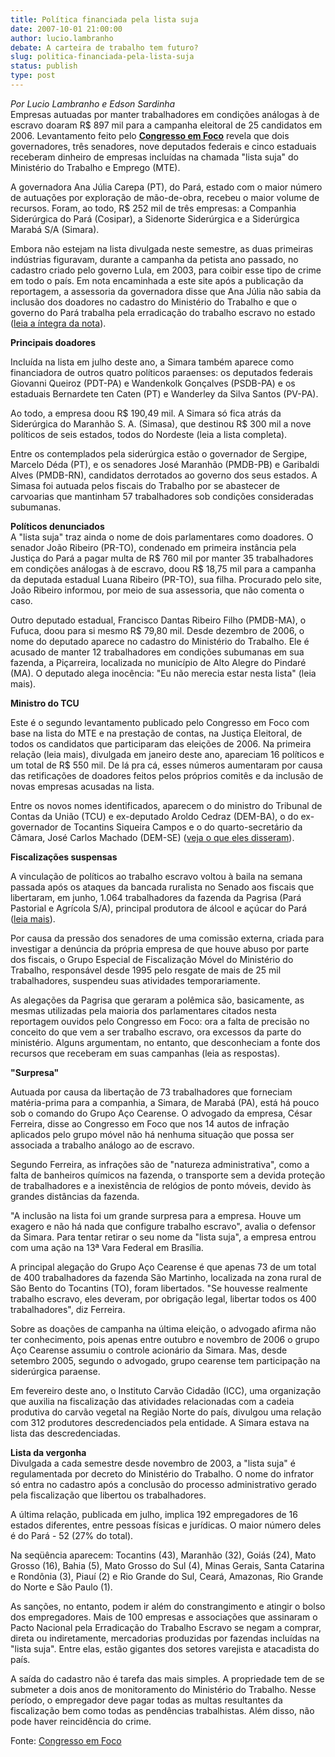 ```yaml
---
title: Política financiada pela lista suja
date: 2007-10-01 21:00:00
author: lucio.lambranho
debate: A carteira de trabalho tem futuro?
slug: politica-financiada-pela-lista-suja
status: publish 
type: post
---
```


  
*Por Lucio Lambranho e Edson Sardinha*  
Empresas autuadas por manter trabalhadores em condições análogas à de escravo doaram R$ 897 mil para a campanha eleitoral de 25 candidatos em 2006. Levantamento feito pelo **[Congresso em Foco](http://congressoemfoco.ig.com.br/Noticia.aspx?id=19166)** revela que dois governadores, três senadores, nove deputados federais e cinco estaduais receberam dinheiro de empresas incluídas na chamada "lista suja" do Ministério do Trabalho e Emprego (MTE).   
  
A governadora Ana Júlia Carepa (PT), do Pará, estado com o maior número de autuações por exploração de mão-de-obra, recebeu o maior volume de recursos. Foram, ao todo, R$ 252 mil de três empresas: a Companhia Siderúrgica do Pará (Cosipar), a Sidenorte Siderúrgica e a Siderúrgica Marabá S/A (Simara).   
  
Embora não estejam na lista divulgada neste semestre, as duas primeiras indústrias figuravam, durante a campanha da petista ano passado, no cadastro criado pelo governo Lula, em 2003, para coibir esse tipo de crime em todo o país. Em nota encaminhada a este site após a publicação da reportagem, a assessoria da governadora disse que Ana Júlia não sabia da inclusão dos doadores no cadastro do Ministério do Trabalho e que o governo do Pará trabalha pela erradicação do trabalho escravo no estado ([leia a íntegra da nota](http://congressoemfoco.ig.com.br/Ultimas.aspx?id=19173)).   
  
**Principais doadores**  
  
Incluída na lista em julho deste ano, a Simara também aparece como financiadora de outros quatro políticos paraenses: os deputados federais Giovanni Queiroz (PDT-PA) e Wandenkolk Gonçalves (PSDB-PA) e os estaduais Bernardete ten Caten (PT) e Wanderley da Silva Santos (PV-PA).   
  
Ao todo, a empresa doou R$ 190,49 mil. A Simara só fica atrás da Siderúrgica do Maranhão S. A. (Simasa), que destinou R$ 300 mil a nove políticos de seis estados, todos do Nordeste (leia a lista completa).  
  
Entre os contemplados pela siderúrgica estão o governador de Sergipe, Marcelo Déda (PT), e os senadores José Maranhão (PMDB-PB) e Garibaldi Alves (PMDB-RN), candidatos derrotados ao governo dos seus estados. A Simasa foi autuada pelos fiscais do Trabalho por se abastecer de carvoarias que mantinham 57 trabalhadores sob condições consideradas subumanas.   
  
**Políticos denunciados**  
A "lista suja" traz ainda o nome de dois parlamentares como doadores. O senador João Ribeiro (PR-TO), condenado em primeira instância pela Justiça do Pará a pagar multa de R$ 760 mil por manter 35 trabalhadores em condições análogas à de escravo, doou R$ 18,75 mil para a campanha da deputada estadual Luana Ribeiro (PR-TO), sua filha. Procurado pelo site, João Ribeiro informou, por meio de sua assessoria, que não comenta o caso.   
  
Outro deputado estadual, Francisco Dantas Ribeiro Filho (PMDB-MA), o Fufuca, doou para si mesmo R$ 79,80 mil. Desde dezembro de 2006, o nome do deputado aparece no cadastro do Ministério do Trabalho. Ele é acusado de manter 12 trabalhadores em condições subumanas em sua fazenda, a Piçarreira, localizada no município de Alto Alegre do Pindaré (MA). O deputado alega inocência: "Eu não merecia estar nesta lista" (leia mais).   
  
**Ministro do TCU**  
  
Este é o segundo levantamento publicado pelo Congresso em Foco com base na lista do MTE e na prestação de contas, na Justiça Eleitoral, de todos os candidatos que participaram das eleições de 2006. Na primeira relação (leia mais), divulgada em janeiro deste ano, apareciam 16 políticos e um total de R$ 550 mil. De lá pra cá, esses números aumentaram por causa das retificações de doadores feitos pelos próprios comitês e da inclusão de novas empresas acusadas na lista.   
  
Entre os novos nomes identificados, aparecem o do ministro do Tribunal de Contas da União (TCU) e ex-deputado Aroldo Cedraz (DEM-BA), o do ex-governador de Tocantins Siqueira Campos e o do quarto-secretário da Câmara, José Carlos Machado (DEM-SE) ([veja o que eles disseram](http://congressoemfoco.ig.com.br/Noticia.aspx?id=19167)).  
  
**Fiscalizações suspensas**  
  
A vinculação de políticos ao trabalho escravo voltou à baila na semana passada após os ataques da bancada ruralista no Senado aos fiscais que libertaram, em junho, 1.064 trabalhadores da fazenda da Pagrisa (Pará Pastorial e Agrícola S/A), principal produtora de álcool e açúcar do Pará ([leia mais](http://congressoemfoco.ig.com.br/Noticia.aspx?id=19118)).   
  
Por causa da pressão dos senadores de uma comissão externa, criada para investigar a denúncia da própria empresa de que houve abuso por parte dos fiscais, o Grupo Especial de Fiscalização Móvel do Ministério do Trabalho, responsável desde 1995 pelo resgate de mais de 25 mil trabalhadores, suspendeu suas atividades temporariamente.   
  
As alegações da Pagrisa que geraram a polêmica são, basicamente, as mesmas utilizadas pela maioria dos parlamentares citados nesta reportagem ouvidos pelo Congresso em Foco: ora a falta de precisão no conceito do que vem a ser trabalho escravo, ora excessos da parte do ministério. Alguns argumentam, no entanto, que desconheciam a fonte dos recursos que receberam em suas campanhas (leia as respostas).  
  
**"Surpresa"**  
  
Autuada por causa da libertação de 73 trabalhadores que forneciam matéria-prima para a companhia, a Simara, de Marabá (PA), está há pouco sob o comando do Grupo Aço Cearense. O advogado da empresa, César Ferreira, disse ao Congresso em Foco que nos 14 autos de infração aplicados pelo grupo móvel não há nenhuma situação que possa ser associada a trabalho análogo ao de escravo.   
  
Segundo Ferreira, as infrações são de "natureza administrativa", como a falta de banheiros químicos na fazenda, o transporte sem a devida proteção de trabalhadores e a inexistência de relógios de ponto móveis, devido às grandes distâncias da fazenda.   
  
"A inclusão na lista foi um grande surpresa para a empresa. Houve um exagero e não há nada que configure trabalho escravo", avalia o defensor da Simara. Para tentar retirar o seu nome da "lista suja", a empresa entrou com uma ação na 13ª Vara Federal em Brasília.   
  
A principal alegação do Grupo Aço Cearense é que apenas 73 de um total de 400 trabalhadores da fazenda São Martinho, localizada na zona rural de São Bento do Tocantins (TO), foram libertados. "Se houvesse realmente trabalho escravo, eles deveram, por obrigação legal, libertar todos os 400 trabalhadores", diz Ferreira.  
  
Sobre as doações de campanha na última eleição, o advogado afirma não ter conhecimento, pois apenas entre outubro e novembro de 2006 o grupo Aço Cearense assumiu o controle acionário da Simara. Mas, desde setembro 2005, segundo o advogado, grupo cearense tem participação na siderúrgica paraense.   
  
Em fevereiro deste ano, o Instituto Carvão Cidadão (ICC), uma organização que auxilia na fiscalização das atividades relacionadas com a cadeia produtiva do carvão vegetal na Região Norte do país, divulgou uma relação com 312 produtores descredenciados pela entidade. A Simara estava na lista das descredenciadas.  
  
**Lista da vergonha**  
Divulgada a cada semestre desde novembro de 2003, a "lista suja" é regulamentada por decreto do Ministério do Trabalho. O nome do infrator só entra no cadastro após a conclusão do processo administrativo gerado pela fiscalização que libertou os trabalhadores.   
  
A última relação, publicada em julho, implica 192 empregadores de 16 estados diferentes, entre pessoas físicas e jurídicas. O maior número deles é do Pará - 52 (27% do total).   
  
Na seqüência aparecem: Tocantins (43), Maranhão (32), Goiás (24), Mato Grosso (16), Bahia (5), Mato Grosso do Sul (4), Minas Gerais, Santa Catarina e Rondônia (3), Piauí (2) e Rio Grande do Sul, Ceará, Amazonas, Rio Grande do Norte e São Paulo (1).  
  
As sanções, no entanto, podem ir além do constrangimento e atingir o bolso dos empregadores. Mais de 100 empresas e associações que assinaram o Pacto Nacional pela Erradicação do Trabalho Escravo se negam a comprar, direta ou indiretamente, mercadorias produzidas por fazendas incluídas na "lista suja". Entre elas, estão gigantes dos setores varejista e atacadista do país.   
  
A saída do cadastro não é tarefa das mais simples. A propriedade tem de se submeter a dois anos de monitoramento do Ministério do Trabalho. Nesse período, o empregador deve pagar todas as multas resultantes da fiscalização bem como todas as pendências trabalhistas. Além disso, não pode haver reincidência do crime.  
  
Fonte: [Congresso em Foco](http://congressoemfoco.ig.com.br/)
